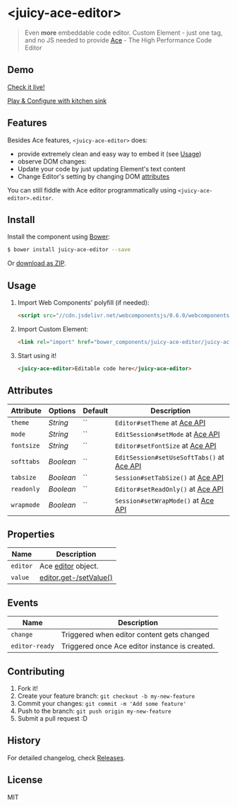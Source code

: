 # &lt;juicy-ace-editor&gt;

> Even <strong>more</strong> embeddable code editor.
> Custom Element - just one tag, and no JS needed to provide
> [Ace](http://ace.c9.io/) - The High Performance Code Editor

## Demo

[Check it live!](http://juicy.github.io/juicy-ace-editor)

[Play & Configure with kitchen sink](http://juicy.github.io/juicy-ace-editor/kitchen-sink.html)

## Features

Besides Ace features, `<juicy-ace-editor>` does:

 - provide extremely clean and easy way to embed it (see [Usage](#usage))
 - observe DOM changes:
  - Update your code by just updating Element's text content
  - Change Editor's setting by changing DOM [attributes](#attributes)

You can still fiddle with Ace editor programmatically using `<juicy-ace-editor>.editor`.

## Install

Install the component using [Bower](http://bower.io/):

```sh
$ bower install juicy-ace-editor --save
```

Or [download as ZIP](https://github.com/juicy/juicy-ace-editor/archive/gh-pages.zip).

## Usage

1. Import Web Components' polyfill (if needed):

    ```html
    <script src="//cdn.jsdelivr.net/webcomponentsjs/0.6.0/webcomponents.min.js"></script>
    ```

2. Import Custom Element:

    ```html
    <link rel="import" href="bower_components/juicy-ace-editor/juicy-ace-editor.html">
    ```

3. Start using it!

    ```html
    <juicy-ace-editor>Editable code here</juicy-ace-editor>
    ```

## Attributes

Attribute  | Options   | Default | Description
---        | ---       | ---     | ---
`theme`    | *String*  | ``      | `Editor#setTheme` at [Ace API](http://ace.c9.io/#nav=api&api=editor)
`mode`     | *String*  | ``      | `EditSession#setMode` at [Ace API](http://ace.c9.io/#nav=api&api=edit_session)
`fontsize` | *String*  | ``      | `Editor#setFontSize` at [Ace API](http://ace.c9.io/#nav=api&api=editor)
`softtabs` | *Boolean* | ``      | `EditSession#setUseSoftTabs()` at [Ace API](http://ace.c9.io/#nav=api&api=edit_session)
`tabsize`  | *Boolean* | ``      | `Session#setTabSize()` at [Ace API](http://ace.c9.io/#nav=api&api=edit_session)
`readonly` | *Boolean* | ``      | `Editor#setReadOnly()` at [Ace API](http://ace.c9.io/#nav=api&api=editor)
`wrapmode` | *Boolean* | ``      | `Session#setWrapMode()` at [Ace API](http://ace.c9.io/#nav=api&api=edit_session)

## Properties

Name        |  Description
---         | ---
`editor`    | Ace [editor](http://ace.c9.io/#nav=api&api=editor) object.
`value`     | [editor.get-/setValue()](http://ace.c9.io/#nav=api&api=editor)

## Events

Name           |  Description
---            | ---
`change`       | Triggered when editor content gets changed
`editor-ready` | Triggered once Ace editor instance is created.

## Contributing

1. Fork it!
2. Create your feature branch: `git checkout -b my-new-feature`
3. Commit your changes: `git commit -m 'Add some feature'`
4. Push to the branch: `git push origin my-new-feature`
5. Submit a pull request :D


## History

For detailed changelog, check [Releases](https://github.com/PuppetJs/redirect/releases).

## License

MIT
